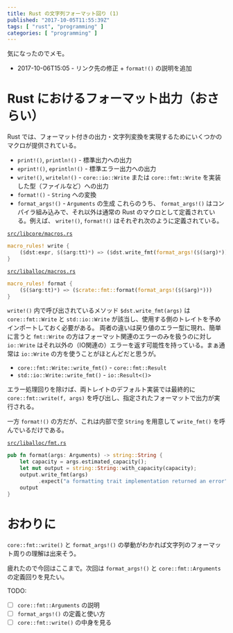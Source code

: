 ```yaml
---
title: Rust の文字列フォーマット回り (1)
published: "2017-10-05T11:55:39Z"
tags: [ "rust", "programming" ]
categories: [ "programming" ]
---
```


気になったのでメモ。

<!-- more -->

* 2017-10-06T15:05 - リンク先の修正 + `format!()` の説明を追加

# Rust におけるフォーマット出力（おさらい）
Rust では、フォーマット付きの出力・文字列変換を実現するためにいくつかのマクロが提供されている。
* `print!()`, `println!()` - 標準出力への出力
* `eprint!()`, `eprintln!()` - 標準エラー出力への出力
* `write!()`, `writeln!()` - `core::io::Write` または `core::fmt::Write` を実装した型（ファイルなど）への出力
* `format!()` - `String` への変換
* `format_args!()` - `Arguments` の生成
これらのうち、 `format_args!()` はコンパイラ組み込みで、それ以外は通常の Rust のマクロとして定義されている。例えば、 `write!()`, `format!()` はそれぞれ次のように定義されている。

[`src/libcore/macros.rs`](https://github.com/rust-lang/rust/blob/1.20.0/src/libcore/macros.rs#L407)
```rust
macro_rules! write {
    ($dst:expr, $($arg:tt)*) => ($dst.write_fmt(format_args!($($arg)*)))
}
```

[`src/liballoc/macros.rs`](https://github.com/rust-lang/rust/blob/1.20.0/src/liballoc/macros.rs#L90)
```rust
macro_rules! format {
    ($($arg:tt)*) => ($crate::fmt::format(format_args!($($arg)*)))
}
```

`write!()` 内で呼び出されているメソッド `$dst.write_fmt(args)` は `core::fmt::Write` と `std::io::Write` が該当し、使用する側のトレイトを予めインポートしておく必要がある。
両者の違いは戻り値のエラー型に現れ、簡単に言うと `fmt::Write` の方はフォーマット関連のエラーのみを扱うのに対し `io::Write` はそれ以外の（IO関連の）エラーを返す可能性を持っている。まぁ通常は `io::Write` の方を使うことがほとんどだと思うが。

* `core::fmt::Write::write_fmt()` - `core::fmt::Result`
* `std::io::Write::write_fmt()` - `io::Result<()>`

エラー処理回りを除けば、両トレイトのデフォルト実装では最終的に `core::fmt::write(f, args)` を呼び出し、指定されたフォーマットで出力が実行される。

一方 `format!()` の方だが、これは内部で空 `String` を用意して `write_fmt()` を呼んでいるだけである。

[`src/liballoc/fmt.rs`](https://github.com/rust-lang/rust/blob/1.20.0/src/liballoc/fmt.rs#L527)
```rust
pub fn format(args: Arguments) -> string::String {
    let capacity = args.estimated_capacity();
    let mut output = string::String::with_capacity(capacity);
    output.write_fmt(args)
          .expect("a formatting trait implementation returned an error");
    output
}
```

# おわりに
`core::fmt::write()` と `format_args!()` の挙動がわかれば文字列のフォーマット周りの理解は出来そう。

疲れたので今回はここまで。次回は `format_args!()` と `core::fmt::Arguments` の定義回りを見たい。

TODO:
- [ ] `core::fmt::Arguments` の説明
- [ ] `format_args!()` の定義と使い方
- [ ] `core::fmt::write()` の中身を見る
